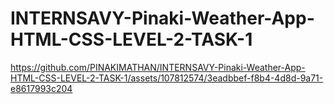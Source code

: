 # INTERNSAVY-Pinaki-Weather-App-HTML-CSS-LEVEL-2-TASK-1


https://github.com/PINAKIMATHAN/INTERNSAVY-Pinaki-Weather-App-HTML-CSS-LEVEL-2-TASK-1/assets/107812574/3eadbbef-f8b4-4d8d-9a71-e8617993c204

